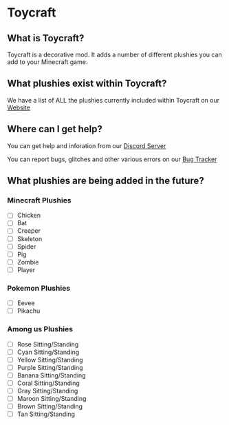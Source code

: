 # Toycraft

## What is Toycraft?
Toycraft is a decorative mod. It adds a number of different plushies you can add to your Minecraft game.

## What plushies exist within Toycraft?
We have a list of ALL the plushies currently included within Toycraft on our [Website](https://lockyzdev.net/toycraft/plushylist/)
 
## Where can I get help?
You can get help and inforation from our [Discord Server](https://discord.gg/NgpN3YYbMM)

You can report bugs, glitches and other various errors on our [Bug Tracker](https://tracker.lockyzdev.net)

## What plushies are being added in the future?
### Minecraft Plushies
- [ ] Chicken
- [ ] Bat
- [ ] Creeper
- [ ] Skeleton
- [ ] Spider
- [ ] Pig
- [ ] Zombie
- [ ] Player

### Pokemon Plushies
- [ ] Eevee
- [ ] Pikachu

### Among us Plushies
- [ ] Rose Sitting/Standing
- [ ] Cyan Sitting/Standing
- [ ] Yellow Sitting/Standing
- [ ] Purple Sitting/Standing
- [ ] Banana Sitting/Standing
- [ ] Coral Sitting/Standing
- [ ] Gray Sitting/Standing
- [ ] Maroon Sitting/Standing
- [ ] Brown Sitting/Standing
- [ ] Tan Sitting/Standing
